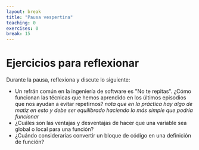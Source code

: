 ```yaml
---
layout: break
title: "Pausa vespertina"
teaching: 0
exercises: 0
break: 15
---
```

# Ejercicios para reflexionar

Durante la pausa, reflexiona y discute lo siguiente:
* Un refrán común en la ingeniería de software es "No te repitas". ¿Cómo funcionan las técnicas que hemos aprendido en los últimos
 episodios que nos ayudan a evitar repetirnos? _nota que en la práctica hay algo de matiz en esto y debe ser equilibrado
haciendo lo más simple que podría funcionar_
* ¿Cuáles son las ventajas y desventajas de hacer que una variable sea global o local para una función?
* ¿Cuándo considerarías convertir un bloque de código en una definición de función?
 

